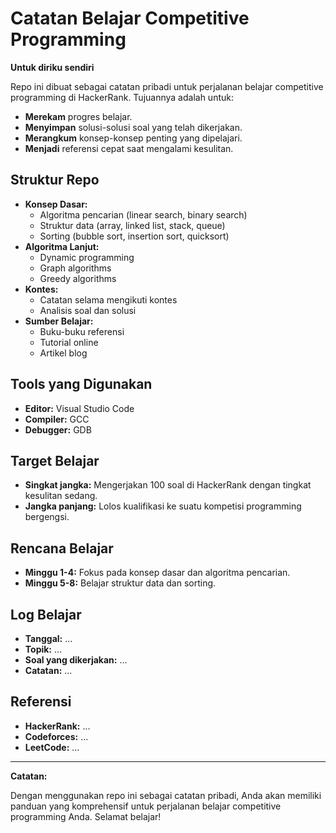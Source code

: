# Catatan Belajar Competitive Programming

**Untuk diriku sendiri**

Repo ini dibuat sebagai catatan pribadi untuk perjalanan belajar competitive programming di HackerRank. Tujuannya adalah untuk:

* **Merekam** progres belajar.
* **Menyimpan** solusi-solusi soal yang telah dikerjakan.
* **Merangkum** konsep-konsep penting yang dipelajari.
* **Menjadi** referensi cepat saat mengalami kesulitan.

## Struktur Repo

* **Konsep Dasar:**
    * Algoritma pencarian (linear search, binary search)
    * Struktur data (array, linked list, stack, queue)
    * Sorting (bubble sort, insertion sort, quicksort)
* **Algoritma Lanjut:**
    * Dynamic programming
    * Graph algorithms
    * Greedy algorithms
* **Kontes:**
    * Catatan selama mengikuti kontes
    * Analisis soal dan solusi
* **Sumber Belajar:**
    * Buku-buku referensi
    * Tutorial online
    * Artikel blog

## Tools yang Digunakan

* **Editor:** Visual Studio Code
* **Compiler:** GCC
* **Debugger:** GDB

## Target Belajar

* **Singkat jangka:** Mengerjakan 100 soal di HackerRank dengan tingkat kesulitan sedang.
* **Jangka panjang:** Lolos kualifikasi ke suatu kompetisi programming bergengsi.

## Rencana Belajar

* **Minggu 1-4:** Fokus pada konsep dasar dan algoritma pencarian.
* **Minggu 5-8:** Belajar struktur data dan sorting.

## Log Belajar

* **Tanggal:** ...
* **Topik:** ...
* **Soal yang dikerjakan:** ...
* **Catatan:** ...

## Referensi

* **HackerRank:** ...
* **Codeforces:** ...
* **LeetCode:** ...

---

**Catatan:**


Dengan menggunakan repo ini sebagai catatan pribadi, Anda akan memiliki panduan yang komprehensif untuk perjalanan belajar competitive programming Anda. Selamat belajar!